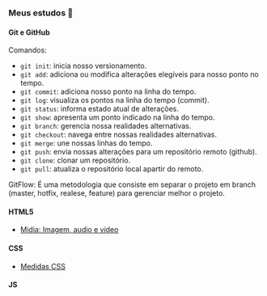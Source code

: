 ### Meus estudos 🧠
#### Git e GitHub
Comandos: 
- `git init`: inicia nosso versionamento.
- `git add`: adiciona ou modifica alterações elegíveis para nosso ponto no tempo.
- `git commit`: adiciona nosso ponto na linha do tempo.
- `git log`: visualiza os pontos na linha do tempo (commit).
- `git status`: informa estado atual de alterações.
- `git show`: apresenta um ponto indicado na linha do tempo.
- `git branch`: gerencia nossa realidades alternativas.
- `git checkout`: navega entre nossas realidades alternativas.
- `git merge`: une nossas linhas do tempo.
- `git push`: envia nossas alterações para um repositório remoto (github).
- `git clone`: clonar um repositório.
- `git pull`: atualiza o repositório local apartir do remoto.

GitFlow: É uma metodologia que consiste em separar o projeto em branch (master, hotfix, realese, feature) para gerenciar melhor o projeto.

#### HTML5
- [Midia: Imagem, audio e video](https://github.com/alexdiegoo/estudos/blob/main/html5/midia.md)
#### CSS
- [Medidas CSS](https://github.com/alexdiegoo/estudos/blob/main/css/medidas.md)
#### JS

